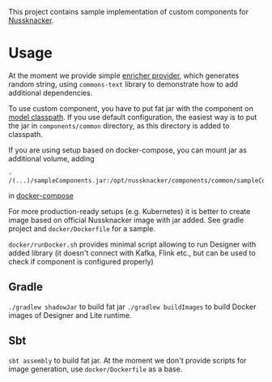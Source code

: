 This project contains sample implementation of custom components for [Nussknacker](https://nussknacker.io).

# Usage
       
At the moment we provide simple [enricher provider](src/main/scala/pl/touk/nussknacker/sample/SampleComponentProvider.scala), 
which generates random string, using `commons-text` library to demonstrate how to add additional dependencies.

To use custom component, you have to put fat jar with the component 
on [model classpath](https://docs.nussknacker.io/documentation/docs/installation_configuration_guide/ModelConfiguration#classpath-configuration).
If you use default configuration, the easiest way is to put the jar in `components/common` directory, 
as this directory is added to classpath.

If you are using setup based on docker-compose, you can mount jar as additional volume, adding 
```
- /(...)/sampleComponents.jar:/opt/nussknacker/components/common/sampleComponents.jar
``` 
in [docker-compose](https://github.com/TouK/nussknacker-quickstart/blob/main/docker-compose.yml#L25)

For more production-ready setups (e.g. Kubernetes) it is better to create image based on
official Nussknacker image with jar added. See gradle project and `docker/Dockerfile` for a sample.

`docker/runDocker.sh` provides minimal script allowing to run Designer with added library 
(it doesn't connect with Kafka, Flink etc., but can be used to check if component is configured properly)

## Gradle
    
`./gradlew shadowJar` to build fat jar
`./gradlew buildImages` to build Docker images of Designer and Lite runtime. 

## Sbt

`sbt assembly` to build fat jar. At the moment we don't provide scripts for image generation,
use `docker/Dockerfile` as a base. 
